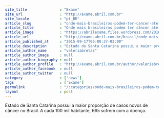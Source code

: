 ```yaml
---
site_title               : "Exame"
site_url                 : "http://exame.abril.com.br"
site_locale              : "pt_BR"
article_slug             : "onde-mais-brasileiros-podem-ter-cancer-ate-o-fim-do-ano"
article_title            : "Onde mais brasileiros podem ter câncer até o fim do ano"
article_image            : "https://abrilexame.files.wordpress.com/2016/09/size_960_16_9_paciente_em_quimioterapia_joga_sudoku1.jpg?quality=70&strip=all&w=960"
article_url              : "http://exame.abril.com.br/brasil/onde-mais-brasileiros-podem-ter-cancer-ate-o-fim-do-ano/"
article_published_at     : "2015-09-17T05:00:37-03:00"
article_description      : "Estado de Santa Catarina possui a maior proporção de casos novos de câncer no Brasil. A cada 100 mil habitante, 665 sofrem com a doença."
article_author_name      : "valeriabretas"
article_author_image     : null
article_author_biography : null
article_author_profile   : "http://exame.abril.com.br/author/valeriabretas/"
article_author_facebook  : null
article_author_twitter   : null
category                 : ['news']
tags                     : ['Exame']
permalink                : "/:categories/onde-mais-brasileiros-podem-ter-cancer-ate-o-fim-do-ano/"
layout                   : post
---
```


Estado de Santa Catarina possui a maior proporção de casos novos de câncer no Brasil. A cada 100 mil habitante, 665 sofrem com a doença.
